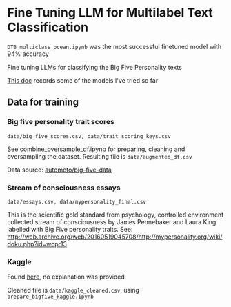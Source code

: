 # Fine Tuning LLM for Multilabel Text Classification

```DTB_multiclass_ocean.ipynb``` was the most successful finetuned model with 94% accuracy

Fine tuning LLMs for classifying the Big Five Personality texts

[This doc](https://docs.google.com/document/d/13EYNjZmiPtRzb34k3gXyNyjMSfHlD0emY1oKaDg_kfQ/edit) records some of the models I've tried so far

## Data for training

### Big five personality trait scores
```data/big_five_scores.csv, data/trait_scoring_keys.csv```

See combine_oversample_df.ipynb for preparing, cleaning and oversampling the dataset. Resulting file is ```data/augmented_df.csv```

Data source: [automoto/big-five-data](https://github.com/automoto/big-five-data?tab=readme-ov-file)


### Stream of consciousness essays 
```data/essays.csv, data/mypersonality_final.csv```

This is the scientific gold standard from psychology, controlled environment collected stream of consciousness by James Pennebaker and Laura King labelled with Big Five personality traits. See: http://web.archive.org/web/20160519045708/http://mypersonality.org/wiki/doku.php?id=wcpr13


### Kaggle

Found [here](https://www.kaggle.com/datasets/zeeshanaliii/big-five-dataset?select=big_five_val_set.csv), no explanation was provided

Cleaned file is ```data/kaggle_cleaned.csv```, using ```prepare_bigfive_kaggle.ipynb```
